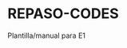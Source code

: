 REPASO-CODES
============================================================

 Plantilla/manual para E1
